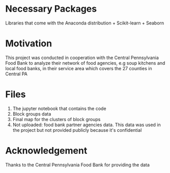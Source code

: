 # Necessary Packages
Libraries that come with the Anaconda distribution + Scikit-learn + Seaborn

# Motivation
This project was conducted in cooperation with the Central Pennsylvania Food Bank to analyze their network of food agencies, e.g soup kitchens and local food banks, in their service area which covers the 27 counties in Central PA

# Files
1. The jupyter notebook that contains the code
2. Block groups data
3. Final map for the clusters of block groups
4. Not uploaded: food bank partner agencies data. This data was used in the project but not provided publicly because it's confidential

# Acknowledgement
Thanks to the Central Pennsylvania Food Bank for providing the data
